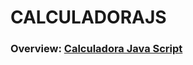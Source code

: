 # CALCULADORAJS

### Overview: <a href="encantadora-jelly-31bcb3.netlify.app">Calculadora Java Script<a>

